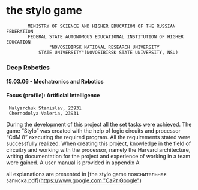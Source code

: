 # the stylo game
            MINISTRY OF SCIENCE AND HIGHER EDUCATION OF THE RUSSIAN FEDERATION
            FEDERAL STATE AUTONOMOUS EDUCATIONAL INSTITUTION OF HIGHER EDUCATION
                    "NOVOSIBIRSK NATIONAL RESEARCH UNIVERSITY
                STATE UNIVERSITY"(NOVOSIBIRSK STATE UNIVERSITY, NSU)
                
### Deep Robotics
#### 15.03.06 - Mechatronics and Robotics
#### Focus (profile): Artificial Intelligence

     Malyarchuk Stanislav, 23931
     Chernodolya Valeria, 23931
     
During the development of this project all the set tasks were achieved. 
The game “Stylo” was created with the help of logic circuits and processor “CdM 8” executing the required program. 
All the requirements stated were successfully realized. When creating this project, knowledge in the field of  circuitry and working with the processor, 
namely the Harvard architecture, writing documentation for the project and experience of working in a team were gained. 
A user manual is provided in appendix A

all explanations are presented in [the stylo game пояснительная записка.pdf]([https://www.google.com "Сайт Google"](https://github.com/lerusiksimpopulik/CS-MR-Digital-platforms-2023-24-project/blob/main/the%20stylo%20game%20%D0%BF%D0%BE%D1%8F%D1%81%D0%BD%D0%B8%D1%82%D0%B5%D0%BB%D1%8C%D0%BD%D0%B0%D1%8F%20%D0%B7%D0%B0%D0%BF%D0%B8%D1%81%D0%BA%D0%B0.pdf))
